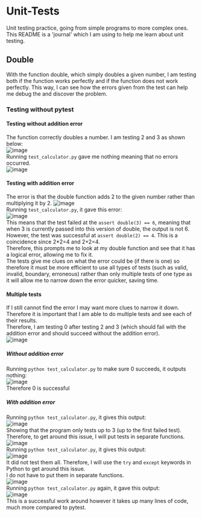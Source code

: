# Unit-Tests
Unit testing practice, going from simple programs to more complex ones.  
This README is a 'journal' which I am using to help me learn about unit testing.
## Double
With the function double, which simply doubles a given number, I am testing both if the function works perfectly and if the function does not work perfectly.
This way, I can see how the errors given from the test can help me debug the and discover the problem.
### Testing without pytest
#### Testing without addition error
The function correctly doubles a number. 
I am testing 2 and 3 as shown below:  
![image](https://github.com/user-attachments/assets/f060e73d-a803-4ff0-a5df-9b57e5fab7b8)  
Running `test_calculator.py` gave me nothing meaning that no errors occurred.  
![image](https://github.com/user-attachments/assets/73dfd7ea-8602-49b5-aa86-58db699aa7ba)  
#### Testing with addition error
The error is that the double function adds 2 to the given number rather than multiplying it by 2.
![image](https://github.com/user-attachments/assets/1f6a3fa7-4800-4b2a-9fd5-0fa0b55ee553)  
Running `test_calculator.py`, it gave this error:  
![image](https://github.com/user-attachments/assets/b6f36d54-e2e8-4c97-9681-dd0aa415c1c5)  
This means that the test failed at the `assert double(3) == 6`, meaning that when 3 is currently passed into this version of double, the output is not 6.  
However, the test was successful at `assert double(2) == 4`. This is a coincidence since 2*2=4 and 2+2=4.  
Therefore, this prompts me to look at my double function and see that it has a logical error, allowing me to fix it.  
The tests give me clues on what the error could be (if there is one) so therefore it must be more efficient to use all types of tests (such as valid, invalid, boundary, erroneous) rather than only multiple tests of one type as it will allow me to narrow down the error quicker, saving time.

#### Multiple tests
If I still cannot find the error I may want more clues to narrow it down. Therefore it is important that I am able to do multiple tests and see each of their results.  
Therefore, I am testing 0 after testing 2 and 3 (which should fail with the addition error and should succeed without the addition error).  
![image](https://github.com/user-attachments/assets/c2c54f8d-b077-4320-b817-53c066ed769a)  
##### Without addition error  
Running `python test_calculator.py` to make sure 0 succeeds, it outputs nothing:  
![image](https://github.com/user-attachments/assets/66e3751a-75a5-4805-8ea9-cef576557068)  
Therefore 0 is successful
##### With addition error
Running `python test_calculator.py`, it gives this output:  
![image](https://github.com/user-attachments/assets/ac92f088-5ebe-4dfa-8914-ce3168965351)  
Showing that the program only tests up to 3 (up to the first failed test).  
Therefore, to get around this issue, I will put tests in separate functions.  
![image](https://github.com/user-attachments/assets/810b5a59-23f0-40b3-8570-945440a34c70)  
Running `python test_calculator.py`, it gives this output:  
![image](https://github.com/user-attachments/assets/40217480-215d-46ee-9a79-015d2f33f032)  
It did not test them all. Therefore, I will use the `try` and `except` keywords in Python to get around this issue.  
I do not have to put them in separate functions.  
![image](https://github.com/user-attachments/assets/fe930f8e-e60e-4dd1-be7e-8ebe12e3c7a6)  
Running `python test_calculator.py` again, it gave this output:  
![image](https://github.com/user-attachments/assets/6cf2e5f9-8de2-4a1a-844a-912a23bdfe9b)  
This is a successful work around however it takes up many lines of code, much more compared to pytest.
